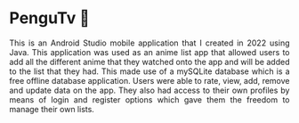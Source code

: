 <h1>PenguTv 🐧</h1>

<p align = "justify">This is an Android Studio mobile application that I created in 2022 using Java. This application was used as an anime list app that allowed users to add all the different anime that they watched onto the app and will be added to the list that they had. This made use of a mySQLite database which is a free offline database application. Users were able to rate, view, add, remove and update data on the app. They also had access to their own profiles by means of login and register options which gave them the freedom to manage their own lists.</p>
